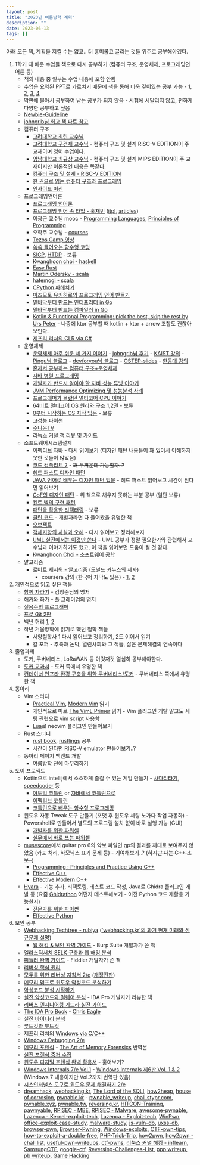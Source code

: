```yaml
---
layout: post
title: "2023년 여름방학 계획"
description: ""
date: 2023-06-13
tags: []
---
```


아래 모든 책, 계획을 지킬 수는 없고.. 더 흥미롭고 끌리는 것들 위주로 공부해야겠다.

1. 1학기 때 배운 수업들 책으로 다시 공부하기 (컴퓨터 구조, 운영체제, 프로그래밍언어론 등)
    * 책의 내용 중 일부는 수업 내용에 포함 안됨
    * 수업은 요약된 PPT로 가르치기 때문에 책을 통해 더욱 깊이있는 공부 가능 - <a href="https://johngrib.github.io/wiki/people/bill-joy/#from-%EC%9A%B4%EC%98%81%EC%B2%B4%EC%A0%9C-%EC%95%84%EC%A3%BC-%EC%89%AC%EC%9A%B4-%EC%84%B8-%EA%B0%80%EC%A7%80-%EC%9D%B4%EC%95%BC%EA%B8%B0">1</a>, <a href="https://johngrib.github.io/wiki/cmd/man/#from-%EC%9A%B4%EC%98%81%EC%B2%B4%EC%A0%9C-%EC%95%84%EC%A3%BC-%EC%89%AC%EC%9A%B4-%EC%84%B8-%EA%B0%80%EC%A7%80-%EC%9D%B4%EC%95%BC%EA%B8%B0">2</a>, <a href="https://johngrib.github.io/wiki/jargon/lampson-s-law/#fn:three-45">3</a>, <a href="https://johngrib.github.io/wiki/jargon/another-level-of-indirection/#from-%EC%9A%B4%EC%98%81%EC%B2%B4%EC%A0%9C-%EC%95%84%EC%A3%BC-%EC%89%AC%EC%9A%B4-%EC%84%B8-%EA%B0%80%EC%A7%80-%EC%9D%B4%EC%95%BC%EA%B8%B0">4</a>
    * 막판에 몰아서 공부하여 남는 공부가 되지 않음 - 시험에 시달리지 않고, 편하게 다양한 공부하고 싶음
    * <a href="https://github.com/pr0gr4m/Newbie-Guideline">Newbie-Guideline</a>
    * <a href="https://johngrib.github.io/wiki/review/">johngrib님 회고 책 파트 참고</a>
    * 컴퓨터 구조
        * <a href="http://www.kocw.net/home/cview.do?cid=26adea597863b523">고려대학교 최린 교수님</a>
        * <a href="http://www.kocw.net/home/cview.do?cid=ece82002147d50b3">고려대학교 구건재 교수님</a> - 컴퓨터 구조 및 설계 RISC-V EDITION이 주 교재이며 영어 수업이다.
        * <a href="http://www.kocw.or.kr/home/cview.do?cid=16bd07027739ad22">영남대학교 최규상 교수님</a> - 컴퓨터 구조 및 설계 MIPS EDITION이 주 교재이지만 이론적인 내용은 똑같다.
        * <a href="https://www.yes24.com/Product/Goods/109158885">컴퓨터 구조 및 설계 - RISC-V EDITION</a>
        * <a href="https://www.yes24.com/Product/Goods/98997716">한 권으로 읽는 컴퓨터 구조와 프로그래밍</a>
        * <a href="https://www.yes24.com/Product/Goods/2505514">인사이드 머신</a>
    * 프로그래밍언어론
        * <a href="https://www.yes24.com/Product/Goods/8305856">프로그래밍 언어론</a>
        * <a href="https://blog.hjaem.info/2">프로그래밍 언어 속 타입 - 홍재민</a> (<a href="https://hjaem.info/itpl">itpl</a>, <a href="https://hjaem.info/articles/main">articles</a>)
        * 이광근 교수님 mooc - <a href="http://kwangkeunyi.snu.ac.kr/4190.310/mooc/">Programming Languages</a>, <a href="http://kwangkeunyi.snu.ac.kr/4190.210/mooc/">Principles of Programming</a>
        * 오학주 교수님 - <a href="http://prl.korea.ac.kr/~pronto/home/courses.html">courses</a>
        * <a href="https://www.youtube.com/playlist?list=PLZpTeDBqYB-JalhMRHEEHFq3nQXaUnaI8">Tezos Camp 영상</a>
        * <a href="https://www.yes24.com/Product/Goods/108748841">쏙쏙 들어오는 함수형 코딩</a>
        * <a href="https://www.yes24.com/Product/Goods/4853907">SICP</a>, <a href="https://www.yes24.com/Product/Goods/4853907">HTDP</a> - 보류
        * <a href="https://www.youtube.com/playlist?list=PLhbaMvGyp99_NphAX7k5OqcM1fXLZne8t">Kwanghoon choi - haskell</a>
        * <a href="https://www.youtube.com/playlist?list=PLfllocyHVgsSJf1zO6k6o3SX2mbZjAqYE">Easy Rust</a>
        * <a href="https://www.coursera.org/instructor/~672627">Martin Odersky - scala</a>
        * <a href="https://www.youtube.com/playlist?list=PL8kmk2VivDmRueOZS4aKm0xUlYp0frQQS">hatemogi - scala</a>
        * <a href="https://www.yes24.com/Product/Goods/112893907">CPython 파헤치기</a>
        * <a href="https://www.yes24.com/Product/Goods/74031333">마츠모토 유키히로의 프로그래밍 언어 만들기</a>
        * <a href="https://www.yes24.com/Product/Goods/103157156">밑바닥부터 만드는 인터프리터 in Go</a>
        * <a href="https://www.yes24.com/Product/Goods/103099817">밑바닥부터 만드는 컴파일러 in Go</a>
        * <a href="https://youtu.be/Ed3t4WAe0Co">Kotlin & Functional Programming: pick the best, skip the rest by Urs Peter</a> - 나중에 ktor 공부할 때 kotlin + ktor + arrow 조합도 괜찮아 보인다.
        * <a href="https://www.yes24.com/Product/Goods/15169403">제프리 리처의 CLR via C#</a>
    * 운영체제
        * <a href="https://www.yes24.com/Product/Goods/93738334">운영체제 아주 쉬운 세 가지 이야기</a> - <a href="https://johngrib.github.io/wiki/review/2023/">johngrib님 후기</a> - <a href="https://oslab.kaist.ac.kr/ostepslides/">KAIST 강의</a> - <a href="https://icksw.tistory.com/53">Pingu님 블로그</a> - <a href="https://devforyou.tistory.com/category/%E2%80%A2Compter%20Science/Operating%20System?page=5">devforyou님 블로그</a> - <a href="https://github.com/HexHive/OSTEP-slides">OSTEP-slides</a> - <a href="https://github.com/hongshin/OperatingSystem">한동대 강의</a>
        * <a href="https://www.yes24.com/Product/Goods/111378840">혼자서 공부하는 컴퓨터 구조+운영체제</a>
        * <a href="https://www.yes24.com/Product/Goods/3015162">자바 병렬 프로그래밍</a>
        * <a href="https://www.yes24.com/Product/Goods/11261731">개발자가 반드시 알아야 할 자바 성능 튜닝 이야기</a>
        * <a href="https://www.yes24.com/Product/Goods/51095692">JVM Performance Optimizing 및 성능분석 사례</a>
        * <a href="https://www.yes24.com/Product/Goods/3858484">프로그래머가 몰랐던 멀티코어 CPU 이야기</a>
        * <a href="https://www.yes24.com/Product/Goods/65061299">64비트 멀티코어 OS 원리와 구조 1,2권</a> - 보류
        * <a href="https://www.yes24.com/Product/Goods/110209562">0부터 시작하는 OS 자작 입문</a> - 보류
        * <a href="https://www.yes24.com/Product/Goods/99474941">고성능 파이썬</a>
        * <a href="https://www.youtube.com/playlist?list=PLHqxB9kMLLaOs2BM2KbuvttBYCgDoFm-5">주니온TV</a>
        * <a href="https://pr0gr4m.tistory.com/entry/%EB%A6%AC%EB%88%85%EC%8A%A4-%EC%BB%A4%EB%84%90-%EC%B1%85-%EB%A6%AC%EB%B7%B0-%EB%B0%8F-%EA%B0%80%EC%9D%B4%EB%93%9C">리눅스 커널 책 리뷰 및 가이드</a>
    * 소프트웨어시스템설계
        * <a href="https://www.yes24.com/Product/Goods/65551284">이펙티브 자바</a> - 다시 읽어보기 (디자인 패턴 내용들이 꽤 있어서 이해하지 못한 것들이 많았음)
        * <a href="https://www.yes24.com/Product/Goods/44130507">코드 컴플리트 2</a> - ~~꽤 두꺼운데 가능할까..?~~
        * <a href="https://www.yes24.com/Product/Goods/108192370">헤드 퍼스트 디자인 패턴</a>
        * <a href="https://www.yes24.com/Product/Goods/115576266">JAVA 언어로 배우는 디자인 패턴 입문</a> - 헤드 퍼스트 읽어보고 시간이 된다면 읽어보기
        * <a href="https://www.yes24.com/Product/Goods/17525598">GoF의 디자인 패턴</a> - 위 책으로 채우지 못하는 부분 공부 (일단 보류)
        * <a href="https://www.yes24.com/Product/Goods/2824034">켄트 벡의 구현 패턴</a>
        * <a href="https://www.yes24.com/Product/Goods/14752528">패턴을 활용한 리팩터링</a> - 보류
        * <a href="https://www.yes24.com/Product/Goods/11681152">클린 코드</a> - 개발자라면 다 들어봤을 유명한 책
        * <a href="https://www.yes24.com/Product/Goods/74219491">오브젝트</a>
        * <a href="https://www.yes24.com/Product/Goods/18249021">객체지향의 사실과 오해</a> - 다시 읽어보고 정리해보자
        * <a href="https://www.yes24.com/Product/Goods/4492519">UML 실전에서는 이것만 쓴다</a> - UML 공부가 정말 필요한가와 관련해서 교수님과 이야기하기도 했고, 이 책을 읽어보면 도움이 될 것 같다.
        * <a href="https://www.youtube.com/playlist?list=PLhbaMvGyp9995LqdV5SpP4NddFCE1BylW">Kwanghoon Choi - 소프트웨어 공학</a>
    * 알고리즘
        * <a href="https://www.yes24.com/Product/Goods/67454658">로버트 세지윅 - 알고리즘</a> (도널드 커누스의 제자)
            * coursera 강의 (한국어 자막도 있음) - <a href="https://www.coursera.org/learn/algorithms-part1">1</a>, <a href="https://www.coursera.org/learn/algorithms-part2">2</a>
2. 개인적으로 읽고 싶은 책들
    * <a href="https://www.yes24.com/Product/Goods/67350256">함께 자라기</a> - 김창준님의 명저
    * <a href="https://www.yes24.com/Product/Goods/11775130">해커와 화가</a> - 폴 그레이엄의 명저
    * <a href="https://www.yes24.com/Product/Goods/107077663">실용주의 프로그래머</a>
    * <a href="https://www.yes24.com/Product/Goods/24841824">프로 Git 2판</a>
    * 백년 허리 <a href="https://www.yes24.com/Product/Goods/99360153">1</a>, <a href="https://www.yes24.com/Product/Goods/101624325">2</a>
    * 작년 겨울방학에 읽기로 했던 철학 책들
        * 서양철학사 1 다시 읽어보고 정리하기, 2도 이어서 읽기
        * 칼 포퍼 - 추측과 논박, 열린사회와 그 적들, 삶은 문제해결의 연속이다
3. 졸업과제
    * 도커, 쿠버네티스, LoRaWAN 등 이것저것 열심히 공부해야한다.
    * <a href="https://www.yes24.com/Product/Goods/111408749">도커 교과서</a> - 도커 쪽에서 유명한 책
    * <a href="https://www.yes24.com/Product/Goods/102099414">컨테이너 인프라 환경 구축을 위한 쿠버네티스/도커</a> - 쿠버네티스 쪽에서 유명한 책
4. 동아리
    * Vim 스터디
        * <a href="https://www.yes24.com/Product/Goods/36686205">Practical Vim</a>, <a href="https://pragprog.com/titles/modvim/modern-vim/">Modern Vim</a> 읽기
        * 개인적으로 따로 <a href="https://www.oreilly.com/library/view/the-viml-primer/9781680500585/">The VimL Primer</a> 읽기 - Vim 플러그인 개발 말고도 세팅 관련으로 vim script 사용함
        * <a href="https://www.yes24.com/Product/Goods/13866819">Lua</a>로 neovim 플러그인 만들어보기
    * Rust 스터디
        * <a href="https://rinthel.github.io/rust-lang-book-ko/">rust book</a>, <a href="https://github.com/rust-lang/rustlings">rustlings</a> 공부
        * 시간이 된다면 RISC-V emulator 만들어보기..?
    * 동아리 페이지 백엔드 개발
        * 여름방학 전에 마무리하기
5. 토이 프로젝트
    * Kotlin으로 intellij에서 소소하게 즐길 수 있는 게임 만들기 - <a href="https://en.wikipedia.org/wiki/Ghost_Leg">사다리타기</a>, <a href="https://www.speedcoder.net/">speedcoder</a> 등
        * <a href="https://www.yes24.com/Product/Goods/117817486">아토믹 코틀린</a> or <a href="https://www.yes24.com/Product/Goods/115221699">자바에서 코틀린으로</a>
        * <a href="https://www.yes24.com/Product/Goods/106225986">이펙티브 코틀린</a>
        * <a href="https://www.yes24.com/Product/Goods/84899008">코틀린으로 배우는 함수형 프로그래밍</a>
    * 윈도우 자동 Tweak 도구 만들기 (포맷 후 윈도우 세팅 노가다 작업 자동화) - Powershell로 만들어서 별도의 프로그램 설치 없이 바로 실행 가능 (GUI)
        * <a href="https://www.yes24.com/Product/Goods/12759997">개발자를 위한 파워셸</a>
        * <a href="https://www.yes24.com/Product/Goods/59058752">실무에서 바로 쓰는 파워셸</a>
    * <a href="https://github.com/musescore/MuseScore">musescore</a>에서 guitar pro 6의 악보 파일인 gp의 결과를 제대로 보여주지 않았음 (카포 처리, 하모닉스 표기 문제 등) - 기여해보기..? (~~하지만 나는 C++ 초보..~~)
        * <a href="https://www.yes24.com/Product/Goods/23207535">Programming : Principles and Practice Using C++</a>
        * <a href="https://www.yes24.com/Product/Goods/17525589">Effective C++</a>
        * <a href="https://www.yes24.com/Product/Goods/20288684">Effective Modern C++</a>
    * <a href="https://github.com/hyuunnn/Hyara">Hyara</a> - 기능 추가, 리팩토링, 테스트 코드 작성, Java로 Ghidra 플러그인 개발 등 (요즘 <a href="https://github.com/mandiant/Ghidrathon">Ghidrathon</a> 어떤지 테스트해보기 - 이전 Python 코드 재활용 가능한지)
        * <a href="https://www.yes24.com/Product/Goods/30231768">전문가를 위한 파이썬</a>
        * <a href="https://www.yes24.com/Product/Goods/94197582">Effective Python</a>
6. 보안 공부
    * <a href="https://blog.rubiya.kr/index.php/2019/07/26/webhacking-techtree/">Webhacking Techtree - rubiya</a> (<a href="https://youtu.be/6eZjA4IiBzc">'webhacking.kr'의 과거 현재 미래와 신규문제 설명</a>)
        * <a href="https://www.yes24.com/Product/Goods/14275829">웹 해킹 & 보안 완벽 가이드</a> - Burp Suite 개발자가 쓴 책
    * <a href="https://www.yes24.com/Product/Goods/79928972">엘라스틱서치 SELK 구축과 웹 해킹 분석</a>
    * <a href="https://www.yes24.com/Product/Goods/11006370">피들러 완벽 가이드</a> - Fiddler 개발자가 쓴 책
    * <a href="https://www.yes24.com/Product/Goods/7529742">리버싱 핵심 원리</a>
    * <a href="https://www.yes24.com/Product/Goods/98243162">모두를 위한 리버싱 지침서 2/e</a> (<a href="https://www.yes24.com/Product/Goods/15903167">개정전판</a>)
    * <a href="https://www.yes24.com/Product/Goods/74619954">메모리 덤프로 윈도우 악성코드 분석하기</a>
    * <a href="https://www.yes24.com/Product/Goods/92909426">악성코드 분석 시작하기</a>
    * <a href="https://www.yes24.com/Product/Goods/11185291">실전 악성코드와 멀웨어 분석</a> - IDA Pro 개발자가 리뷰한 책
    * <a href="https://www.yes24.com/Product/Goods/105860918">리버스 엔지니어링 기드라 실전 가이드</a>
    * <a href="https://www.yes24.com/Product/Goods/7374471">The IDA Pro Book</a> - <a href="https://github.com/cseagle">Chris Eagle</a>
    * <a href="https://www.yes24.com/Product/Goods/97964411">실전 바이너리 분석</a>
    * <a href="https://www.yes24.com/Product/Goods/116476357">루트킷과 부트킷</a>
    * <a href="https://www.yes24.com/Product/Goods/3205340">제프리 리처의 Windows via C/C++</a>
    * <a href="https://www.yes24.com/Product/Goods/66816029">Windows Debugging 2/e</a>
    * <a href="https://www.yes24.com/Product/Goods/19014425">메모리 포렌식</a> - <a href="https://www.amazon.com/Art-Memory-Forensics-Detecting-Malware/dp/1118825098">The Art of Memory Forensics</a> 번역본
    * <a href="https://www.yes24.com/Product/Goods/67532904">실전 포렌식 증거 수집</a>
    * <a href="https://www.yes24.com/Product/Goods/114856263">윈도우 디지털 포렌식 완벽 활용서</a> - 훑어보기?
    * <a href="https://www.yes24.com/Product/Goods/57905305">Windows Internals 7/e Vol.1</a> - <a href="https://www.yes24.com/Product/Goods/12798958">Windows Internals 제6판 Vol. 1 & 2</a> (Windows 7 내용이지만 Vol.2까지 번역판 있음)
    * <a href="https://www.yes24.com/Product/Goods/59310161">시스인터널스 도구로 윈도우 문제 해결하기 2/e</a>
    * <a href="https://dreamhack.io/">dreamhack</a>, <a href="https://webhacking.kr/">webhacking.kr</a>, <a href="https://los.rubiya.kr/">The Lord of the SQLI</a>, <a href="https://github.com/shellphish/how2heap">how2heap</a>, <a href="https://github.com/CptGibbon/House-of-Corrosion">house of corrosion</a>, <a href="https://pwnable.kr/">pwnable.kr</a> - <a href="https://research.checkpoint.com/wp-content/uploads/2020/03/pwnable_writeup.pdf">pwnable_writeup</a>, <a href="https://github.com/stypr/chall.stypr.com">chall.stypr.com</a>, <a href="https://pwnable.xyz/">pwnable.xyz</a>, <a href="https://pwnable.tw/">pwnable.tw</a>, <a href="http://reversing.kr/">reversing.kr</a>, <a href="https://github.com/scwuaptx/HITCON-Training">HITCON-Training</a>, <a href="https://github.com/ptr-yudai/pawnyable">pawnyable</a>, <a href="https://github.com/RPISEC/MBE">RPISEC - MBE</a>, <a href="https://github.com/RPISEC/Malware">RPISEC - Malware</a>, <a href="https://github.com/vxresearch/awesome-pwnable">awesome-pwnable</a>, <a href="https://github.com/Lazenca/Kernel-exploit-tech">Lazenca - Kernel-exploit-tech</a>, <a href="https://github.com/Lazenca/Exploit-tech">Lazenca - Exploit-tech</a>, <a href="https://github.com/leesh3288/WinPwn">WinPwn</a>, <a href="https://github.com/houjingyi233/office-exploit-case-study">office-exploit-case-study</a>, <a href="https://github.com/albertzsigovits/malware-study">malware-study</a>, <a href="https://github.com/tunz/js-vuln-db">js-vuln-db</a>, <a href="https://github.com/Metnew/uxss-db">uxss-db</a>, <a href="https://github.com/m1ghtym0/browser-pwn">browser-pwn</a>, <a href="https://github.com/SpiralBL0CK/Browser-Pwning-">Browser-Pwning</a>, <a href="https://github.com/lyshark/Windows-exploits">Windows-exploits</a>, <a href="https://github.com/Naetw/CTF-pwn-tips">CTF-pwn-tips</a>, <a href="https://github.com/stong/how-to-exploit-a-double-free">how-to-exploit-a-double-free</a>, <a href="https://github.com/munsiwoo/PHP-Trick-Trip">PHP-Trick-Trip</a>, <a href="https://github.com/migraine-sudo/how2pwn">how2pwn</a>, <a href="https://github.com/LAYER7KR/how2pwn/blob/master/challenge-list.md">how2pwn - chall list</a>, <a href="https://github.com/andreafioraldi/useful-pwn-writeups">useful-pwn-writeups</a>, <a href="https://github.com/BrieflyX/ctf-pwns">ctf-pwns</a>, <a href="https://www.inflearn.com/course/%EB%A6%AC%EB%88%85%EC%8A%A4-%EC%BB%A4%EB%84%90-%ED%95%B4%ED%82%B9">리눅스 커널 해킹 - inflearn</a>, <a href="https://github.com/SSTF-Office/SamsungCTF">SamsungCTF</a>, <a href="https://github.com/google/google-ctf">google-ctf</a>, <a href="https://github.com/N4NU/Reversing-Challenges-List">Reversing-Challenges-List</a>, <a href="https://github.com/pwning/public-writeup">ppp writeup</a>, <a href="https://github.com/perfectblue/ctf-writeups">pb writeup</a>, <a href="https://hyuunnn.github.io/2023/05/15/game-hacking/">Game Hacking</a>
